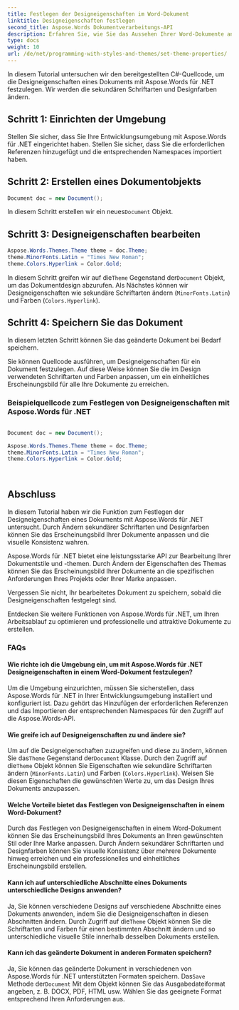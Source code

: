 ```yaml
---
title: Festlegen der Designeigenschaften im Word-Dokument
linktitle: Designeigenschaften festlegen
second_title: Aspose.Words Dokumentverarbeitungs-API
description: Erfahren Sie, wie Sie das Aussehen Ihrer Word-Dokumente anpassen, indem Sie die Designeigenschaften mit Aspose.Words für .NET ändern. Erzielen Sie professionelle und attraktive Ergebnisse.
type: docs
weight: 10
url: /de/net/programming-with-styles-and-themes/set-theme-properties/
---
```

In diesem Tutorial untersuchen wir den bereitgestellten C#-Quellcode, um die Designeigenschaften eines Dokuments mit Aspose.Words für .NET festzulegen. Wir werden die sekundären Schriftarten und Designfarben ändern.

## Schritt 1: Einrichten der Umgebung

Stellen Sie sicher, dass Sie Ihre Entwicklungsumgebung mit Aspose.Words für .NET eingerichtet haben. Stellen Sie sicher, dass Sie die erforderlichen Referenzen hinzugefügt und die entsprechenden Namespaces importiert haben.

## Schritt 2: Erstellen eines Dokumentobjekts

```csharp
Document doc = new Document();
```

In diesem Schritt erstellen wir ein neues`Document` Objekt.

## Schritt 3: Designeigenschaften bearbeiten

```csharp
Aspose.Words.Themes.Theme theme = doc.Theme;
theme.MinorFonts.Latin = "Times New Roman";
theme.Colors.Hyperlink = Color.Gold;
```

In diesem Schritt greifen wir auf die`Theme` Gegenstand der`Document` Objekt, um das Dokumentdesign abzurufen. Als Nächstes können wir Designeigenschaften wie sekundäre Schriftarten ändern (`MinorFonts.Latin`) und Farben (`Colors.Hyperlink`).

## Schritt 4: Speichern Sie das Dokument

In diesem letzten Schritt können Sie das geänderte Dokument bei Bedarf speichern.

Sie können Quellcode ausführen, um Designeigenschaften für ein Dokument festzulegen. Auf diese Weise können Sie die im Design verwendeten Schriftarten und Farben anpassen, um ein einheitliches Erscheinungsbild für alle Ihre Dokumente zu erreichen.

### Beispielquellcode zum Festlegen von Designeigenschaften mit Aspose.Words für .NET 
```csharp
            
Document doc = new Document();

Aspose.Words.Themes.Theme theme = doc.Theme;
theme.MinorFonts.Latin = "Times New Roman";
theme.Colors.Hyperlink = Color.Gold;
            
        
```

## Abschluss

In diesem Tutorial haben wir die Funktion zum Festlegen der Designeigenschaften eines Dokuments mit Aspose.Words für .NET untersucht. Durch Ändern sekundärer Schriftarten und Designfarben können Sie das Erscheinungsbild Ihrer Dokumente anpassen und die visuelle Konsistenz wahren.

Aspose.Words für .NET bietet eine leistungsstarke API zur Bearbeitung Ihrer Dokumentstile und -themen. Durch Ändern der Eigenschaften des Themas können Sie das Erscheinungsbild Ihrer Dokumente an die spezifischen Anforderungen Ihres Projekts oder Ihrer Marke anpassen.

Vergessen Sie nicht, Ihr bearbeitetes Dokument zu speichern, sobald die Designeigenschaften festgelegt sind.

Entdecken Sie weitere Funktionen von Aspose.Words für .NET, um Ihren Arbeitsablauf zu optimieren und professionelle und attraktive Dokumente zu erstellen.

### FAQs

#### Wie richte ich die Umgebung ein, um mit Aspose.Words für .NET Designeigenschaften in einem Word-Dokument festzulegen?

Um die Umgebung einzurichten, müssen Sie sicherstellen, dass Aspose.Words für .NET in Ihrer Entwicklungsumgebung installiert und konfiguriert ist. Dazu gehört das Hinzufügen der erforderlichen Referenzen und das Importieren der entsprechenden Namespaces für den Zugriff auf die Aspose.Words-API.

#### Wie greife ich auf Designeigenschaften zu und ändere sie?

 Um auf die Designeigenschaften zuzugreifen und diese zu ändern, können Sie das`Theme` Gegenstand der`Document` Klasse. Durch den Zugriff auf die`Theme` Objekt können Sie Eigenschaften wie sekundäre Schriftarten ändern (`MinorFonts.Latin`) und Farben (`Colors.Hyperlink`). Weisen Sie diesen Eigenschaften die gewünschten Werte zu, um das Design Ihres Dokuments anzupassen.

#### Welche Vorteile bietet das Festlegen von Designeigenschaften in einem Word-Dokument?

Durch das Festlegen von Designeigenschaften in einem Word-Dokument können Sie das Erscheinungsbild Ihres Dokuments an Ihren gewünschten Stil oder Ihre Marke anpassen. Durch Ändern sekundärer Schriftarten und Designfarben können Sie visuelle Konsistenz über mehrere Dokumente hinweg erreichen und ein professionelles und einheitliches Erscheinungsbild erstellen.

#### Kann ich auf unterschiedliche Abschnitte eines Dokuments unterschiedliche Designs anwenden?

 Ja, Sie können verschiedene Designs auf verschiedene Abschnitte eines Dokuments anwenden, indem Sie die Designeigenschaften in diesen Abschnitten ändern. Durch Zugriff auf die`Theme` Objekt können Sie die Schriftarten und Farben für einen bestimmten Abschnitt ändern und so unterschiedliche visuelle Stile innerhalb desselben Dokuments erstellen.

#### Kann ich das geänderte Dokument in anderen Formaten speichern?

 Ja, Sie können das geänderte Dokument in verschiedenen von Aspose.Words für .NET unterstützten Formaten speichern. Das`Save` Methode der`Document` Mit dem Objekt können Sie das Ausgabedateiformat angeben, z. B. DOCX, PDF, HTML usw. Wählen Sie das geeignete Format entsprechend Ihren Anforderungen aus.